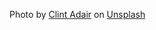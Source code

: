 <span>Photo by <a href="https://unsplash.com/@clintadair?utm_source=unsplash&amp;utm_medium=referral&amp;utm_content=creditCopyText">Clint Adair</a> on <a href="https://unsplash.com/collections/2244433/bitcoin-arts-?utm_source=unsplash&amp;utm_medium=referral&amp;utm_content=creditCopyText">Unsplash</a></span>
